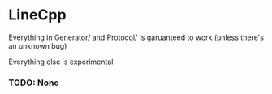 # LineCpp
Everything in Generator/ and Protocol/ is garuanteed to work (unless there's an unknown bug)

Everything else is experimental

### TODO: None

